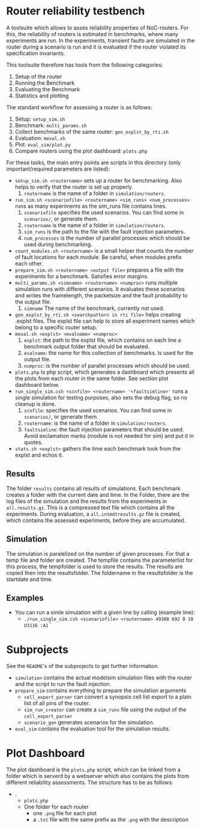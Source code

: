# Router reliability testbench
A toolsuite which allows to asses reliability properties of NoC-routers.
For this, the reliability of routers is estimated in benchmarks, where many experiments are run.
In the experiments, transient faults are simulated in the router during a scenario is run and it is evaluated if the router violated its specification invariants.

This toolsuite therefore has tools from the following categories:
  1. Setup of the router
  2. Running the Benchmark
  3. Evaluating the Benchmark
  4. Statistics and plotting

The standard workflow for assessing a router is as follows:
 1. Setup: `setup_sim.sh`
 2. Benchmark: `multi_params.sh`
 3. Collect benchmarks of the same router: `gen_explst_by_rti.sh`
 3. Evaluation: `meval.sh`
 4. Plot: `eval_sim/plot.py`
 5. Compare routers using the plot dashboard: `plots.php`

  For these tasks, the main entry points are scripts in this directory (only important/required parameters are listed):

 - `setup_sim.sh <routername>` sets up a router for benchmarking. Also helps to verify that the router is set up properly.
    1. `routername` is the name of a folder in `simulation/routers`. 
 - `run_sim.sh <scenariofile> <routername> <sim_runs> <num_processes>` runs as many experiments as the sim_runs file contains lines. 
    1. `scenariofile` specifies the used scenarios. You can find some in `scenarios/`, or generate them.
    2. `routername` is the name of a folder in `simulation/routers`. 
    3. `sim_runs` is the path to the file with the fault injection parameters.
    4. `num_processes` is the number of parallel processes which should be used during benchmarking.
 - `count_modules.sh <routername>` is a small helper that counts the number of fault locations for each module. Be careful, when modules prefix each other.
 - `prepare_sim.sh <routername> <output file>` prepares a file with the experiments for a benchmark. Satisfies error margins.
 - `multi_params.sh <simname> <routername> <numproc>` runs multiple simulation runs with different scenarios. It evaluates these scenarios and writes the framelength, the packetsize and the fault probability to the output file. 
    1. `simname` The name of the benchmark, currently not used. 
 - `gen_explst_by_rti.sh <searchpattern in rti file>` helps creating .explst files. The explst file can help to store all experiment names which belong to a specific router setup.
 - `meval.sh <explst> <evalname> <numproc>`
    1. `explst`: the path to the explst file, which contains on each line a benchmark output folder that should be evaluated.
    2. `evalname`: the name for this collection of benchmarks. Is used for the output file.
    3. `numproc`: is the number of parallel processes which should be used.
 - `plots.php` Is php script, which generates a dashboard which presents all the plots from each router in the same folder. See section plot dashboard below.
 - `run_single_sim.csh <scnfile> <routername> '<faultsimline>'` runs a single simulation for testing purposes, also sets the debug flag, so no cleanup is done.
    1. `scnfile`: specifies the used scenarios. You can find some in `scenarios/`, or generate them.
    2. `routername`: is the name of a folder in `simulation/routers`. 
    3. `faultsimline`: the fault injection parameters that should be used. Avoid exclamation marks (module is not needed for sim) and put it in quotes.
 - `stats.sh <explst>` gathers the time each benchmark took from the explst and echos it.
 
## Results
The folder `results` contains all results of simulations. 
Each benchmark creates a folder with the current date and time. 
In the Folder, there are the log files of the simulation and the results from the experiments in `all.results.gz`. 
This is a compressed text file which contains all the experiments.
During evaluation, a `all.intmdtresults.gz` file is created, which contains the assessed experiments, before they are accumulated. 

## Simulation
The simulation is paralelized on the number of given processes. For that a temp file and folder are created. 
The tempfile contains the parameterlist for this process, the tempfolder is used to store the results.
The results are copied then into the resultsfolder. The foldername in the resultsfolder is the startdate and time.

 ## Examples
  - You can run a simle simulation with a given line by calling (example line):
    - `./run_single_sim.csh <scenariofile> <routername> 49308 692 0 10 U3116 :A1`
`

 # Subprojects
See the `README`'s of the subprojects to get further information.

  - `simulation` contains the actual modelsim simulation files with the router and the script to run the fault injection.
  - `prepare_sim` contains everything to prepare the simulation arguments
     - `cell_export_parser` can convert a synopsis cell list export to a plain list of all pins of the router.
     - `sim_run_creator` can create a `sim_runs` file using the output of the `cell_export_parser`
     - `scenario_gen` generates scenarios for the simulation.
  - `eval_sim` contains the evaluation tool for the simulation results. 

 

 # Plot Dashboard
The plot dashboard is the `plots.php` script, which can be linked from a folder which is serverd by a webserver which also contains the plots from different reliability assessments.
The structure has to be as follows:
  - .
    - `plots.php`
    - One folder for each router
      - one `.png` file for each plot
      - a `.txt` file with the same prefix as the `.png` with the description